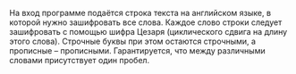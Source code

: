 На вход программе подаётся строка текста на английском языке, в которой нужно зашифровать все слова. 
Каждое слово строки следует зашифровать с помощью шифра Цезаря (циклического сдвига на длину этого слова). 
Строчные буквы при этом остаются строчными, а прописные – прописными. 
Гарантируется, что между различными словами присутствует один пробел.
